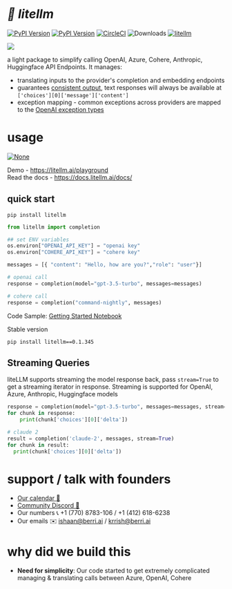# *🚅 litellm*
[![PyPI Version](https://img.shields.io/pypi/v/litellm.svg)](https://pypi.org/project/litellm/)
[![PyPI Version](https://img.shields.io/badge/stable%20version-v0.1.345-blue?color=green&link=https://pypi.org/project/litellm/0.1.1/)](https://pypi.org/project/litellm/0.1.1/)
[![CircleCI](https://dl.circleci.com/status-badge/img/gh/BerriAI/litellm/tree/main.svg?style=svg)](https://dl.circleci.com/status-badge/redirect/gh/BerriAI/litellm/tree/main)
![Downloads](https://img.shields.io/pypi/dm/litellm)
[![litellm](https://img.shields.io/badge/%20%F0%9F%9A%85%20liteLLM-OpenAI%7CAzure%7CAnthropic%7CPalm%7CCohere%7CReplicate%7CHugging%20Face-blue?color=green)](https://github.com/BerriAI/litellm)

[![](https://dcbadge.vercel.app/api/server/wuPM9dRgDw)](https://discord.gg/wuPM9dRgDw)

a light package to simplify calling OpenAI, Azure, Cohere, Anthropic, Huggingface API Endpoints. It manages:
- translating inputs to the provider's completion and embedding endpoints
- guarantees [consistent output](https://litellm.readthedocs.io/en/latest/output/), text responses will always be available at `['choices'][0]['message']['content']`
- exception mapping - common exceptions across providers are mapped to the [OpenAI exception types](https://help.openai.com/en/articles/6897213-openai-library-error-types-guidance)
# usage
<a href='https://docs.litellm.ai/docs/completion/supported' target="_blank"><img alt='None' src='https://img.shields.io/badge/Supported_LLMs-100000?style=for-the-badge&logo=None&logoColor=000000&labelColor=000000&color=8400EA'/></a>

Demo - https://litellm.ai/playground \
Read the docs - https://docs.litellm.ai/docs/

## quick start
```
pip install litellm
```

```python
from litellm import completion

## set ENV variables
os.environ["OPENAI_API_KEY"] = "openai key"
os.environ["COHERE_API_KEY"] = "cohere key"

messages = [{ "content": "Hello, how are you?","role": "user"}]

# openai call
response = completion(model="gpt-3.5-turbo", messages=messages)

# cohere call
response = completion("command-nightly", messages)
```
Code Sample: [Getting Started Notebook](https://colab.research.google.com/drive/1gR3pY-JzDZahzpVdbGBtrNGDBmzUNJaJ?usp=sharing)

Stable version
```
pip install litellm==0.1.345
```

## Streaming Queries
liteLLM supports streaming the model response back, pass `stream=True` to get a streaming iterator in response.
Streaming is supported for OpenAI, Azure, Anthropic, Huggingface models
```python
response = completion(model="gpt-3.5-turbo", messages=messages, stream=True)
for chunk in response:
    print(chunk['choices'][0]['delta'])

# claude 2
result = completion('claude-2', messages, stream=True)
for chunk in result:
  print(chunk['choices'][0]['delta'])
```

# support / talk with founders
- [Our calendar 👋](https://calendly.com/d/4mp-gd3-k5k/berriai-1-1-onboarding-litellm-hosted-version)
- [Community Discord 💭](https://discord.gg/wuPM9dRgDw)
- Our numbers 📞 +1 (770) 8783-106 / ‭+1 (412) 618-6238‬
- Our emails ✉️ ishaan@berri.ai / krrish@berri.ai

# why did we build this 
- **Need for simplicity**: Our code started to get extremely complicated managing & translating calls between Azure, OpenAI, Cohere
